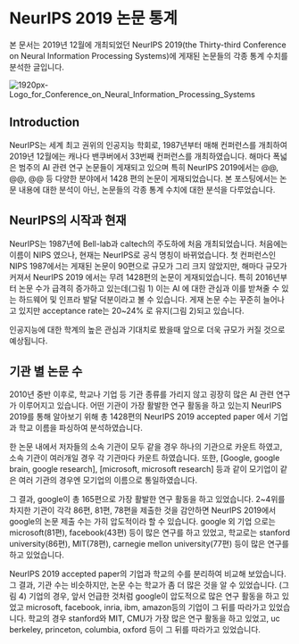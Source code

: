 # NeurIPS 2019 논문 통계

본 문서는 2019년 12월에 개최되었던 NeurIPS 2019(the Thirty-third Conference on Neural Information Processing Systems)에 게재된 논문들의 각종 통계 수치를 분석한 글입니다.


![1920px-Logo_for_Conference_on_Neural_Information_Processing_Systems](https://user-images.githubusercontent.com/60768732/75364742-8d5fec00-58ff-11ea-9f8d-d3a78a77fc7a.png)


## Introduction
NeurIPS는 세계 최고 권위의 인공지능 학회로, 1987년부터 매해 컨퍼런스를 개최하여 2019년 12월에는 캐나다 밴쿠버에서 33번째 컨퍼런스를 개최하였습니다. 해마다 폭넓은 범주의 AI 관련 연구 논문들이 게재되고 있으며 특히 NeurIPS 2019에서는 @@, @@, @@ 등 다양한 분야에서 1428 편의 논문이 게재되었습니다. 본 포스팅에서는 논문 내용에 대한 분석이 아닌, 논문들의 각종 통계 수치에 대한 분석을 다루었습니다.

## NeurIPS의 시작과 현재
NeurIPS는 1987년에 Bell-lab과 caltech의 주도하에 처음 개최되었습니다. 처음에는 이름이 NIPS 였으나, 현재는 NeurIPS로 공식 명칭이 바뀌었습니다. 첫 컨퍼런스인 NIPS 1987에서는 게재된 논문이 90편으로 규모가 그리 크지 않았지만, 해마다 규모가 커져서 NeurIPS 2019 에서는 무려 1428편의 논문이 게재되었습니다. 특히 2016년부터 논문 수가 급격히 증가하고 있는데(그림 1)  이는 AI 에 대한 관심과 이를 받쳐줄 수 있는 하드웨어 및 인프라 발달 덕분이라고 볼 수 있습니다. 게재 논문 수는 꾸준히 늘어나고 있지만 acceptance rate는 20~24% 로 유지(그림 2)되고 있습니다.

인공지능에 대한 학계의 높은 관심과 기대치로 봤을때 앞으로 더욱 규모가 커질 것으로 예상됩니다.

## 기관 별 논문 수
2010년 중반 이후로, 학교나 기업 등 기관 종류를 가리지 않고 굉장히 많은 AI 관련 연구가 이루어지고 있습니다. 어떤 기관이 가장 활발한 연구 활동을 하고 있는지 NeurIPS 2019를 통해 알아보기 위해 총 1428편의 NeurIPS 2019 accepted paper 에서 기업과 학교 이름을 파싱하여 분석하였습니다.

한 논문 내에서 저자들의 소속 기관이 모두 같을 경우 하나의 기관으로 카운트 하였고, 소속 기관이 여러개일 경우 각 기관마다 카운트 하였습니다. 또한, [Google, google brain, google research], [microsoft, microsoft research] 등과 같이 모기업이 같은 여러 기관의 경우엔 모기업의 이름으로 통일하였습니다.

그 결과, google이 총 165편으로 가장 활발한 연구 활동을 하고 있었습니다. 2~4위를 차지한 기관이 각각 86편, 81편, 78편을 제출한 것을 감안하면 NeurIPS 2019에서 google의 논문 제출 수는 가히 압도적이라 할 수 있습니다. google 외  기업 으로는 microsoft(81편), facebook(43편) 등이 많은 연구를 하고 있었고, 학교로는 stanford university(86편), MIT(78편), carnegie mellon university(77편) 등이 많은 연구를 하고 있었습니다.


NeurIPS 2019 accepted paper의 기업과 학교의 수를 분리하여 비교해 보았습니다. 그 결과, 기관 수는 비슷하지만, 논문 수는 학교가 좀 더 많은 것을 알 수 있었습니다. (그림 4)
기업의 경우, 앞서 언급한 것처럼 google이 압도적으로 많은 연구 활동을 하고 있었고 microsoft, facebook, inria, ibm, amazon등의 기업이 그 뒤를 따라가고 있었습니다. 학교의 경우 stanford와 MIT, CMU가 가장 많은 연구 활동을 하고 있었고, uc berkeley, princeton, columbia, oxford  등이 그 뒤를 따라가고 있었습니다. 


